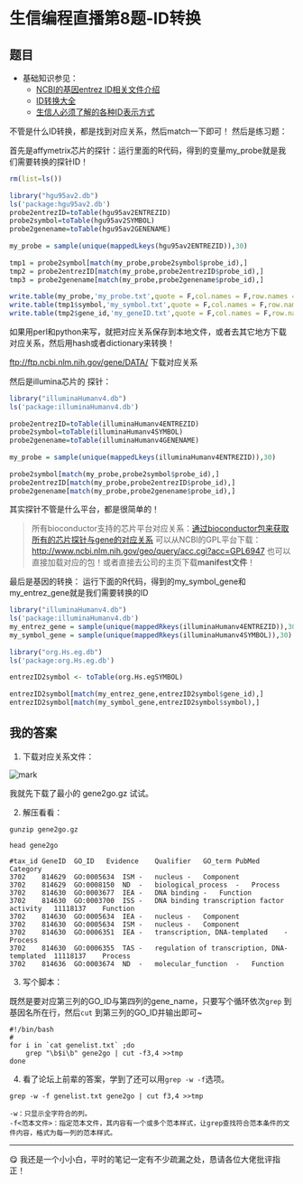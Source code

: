 # 生信编程直播第8题-ID转换

## 题目

- 基础知识参见：
    - [NCBI的基因entrez ID相关文件介绍](http://www.bio-info-trainee.com/75.html)
    - [ID转换大全](http://www.biotrainee.com/thread-862-1-1.html)
    - [生信人必须了解的各种ID表示方式](http://www.biotrainee.com/thread-43-1-1.html)

不管是什么ID转换，都是找到对应关系，然后match一下即可！
然后是练习题：

首先是affymetrix芯片的探针：运行里面的R代码，得到的变量my_probe就是我们需要转换的探针ID！

```R
rm(list=ls())
 
library("hgu95av2.db")
ls('package:hgu95av2.db')
probe2entrezID=toTable(hgu95av2ENTREZID)
probe2symbol=toTable(hgu95av2SYMBOL)
probe2genename=toTable(hgu95av2GENENAME)
 
my_probe = sample(unique(mappedLkeys(hgu95av2ENTREZID)),30)
 
tmp1 = probe2symbol[match(my_probe,probe2symbol$probe_id),]
tmp2 = probe2entrezID[match(my_probe,probe2entrezID$probe_id),]
tmp3 = probe2genename[match(my_probe,probe2genename$probe_id),]
 
write.table(my_probe,'my_probe.txt',quote = F,col.names = F,row.names =F)
write.table(tmp1$symbol,'my_symbol.txt',quote = F,col.names = F,row.names =F)
write.table(tmp2$gene_id,'my_geneID.txt',quote = F,col.names = F,row.names =F)
```

如果用perl和python来写，就把对应关系保存到本地文件，或者去其它地方下载对应关系，然后用hash或者dictionary来转换！

ftp://ftp.ncbi.nlm.nih.gov/gene/DATA/  下载对应关系

然后是illumina芯片的 探针：

```R
library("illuminaHumanv4.db")
ls('package:illuminaHumanv4.db')
 
probe2entrezID=toTable(illuminaHumanv4ENTREZID)
probe2symbol=toTable(illuminaHumanv4SYMBOL)
probe2genename=toTable(illuminaHumanv4GENENAME)
 
my_probe = sample(unique(mappedLkeys(illuminaHumanv4ENTREZID)),30)
 
probe2symbol[match(my_probe,probe2symbol$probe_id),]
probe2entrezID[match(my_probe,probe2entrezID$probe_id),]
probe2genename[match(my_probe,probe2genename$probe_id),]
```

其实探针不管是什么平台，都是很简单的！

> 所有bioconductor支持的芯片平台对应关系：[通过bioconductor包来获取所有的芯片探针与gene的对应关系](http://www.bio-info-trainee.com/1399.html)
> 可以从NCBI的GPL平台下载：http://www.ncbi.nlm.nih.gov/geo/query/acc.cgi?acc=GPL6947
> 也可以直接加载对应的包！或者直接去公司的主页下载**manifest文件**！

最后是基因的转换：
运行下面的R代码，得到的my_symbol_gene和my_entrez_gene就是我们需要转换的ID

```R
library("illuminaHumanv4.db")
ls('package:illuminaHumanv4.db')
my_entrez_gene = sample(unique(mappedRkeys(illuminaHumanv4ENTREZID)),30)
my_symbol_gene = sample(unique(mappedRkeys(illuminaHumanv4SYMBOL)),30)
 
library("org.Hs.eg.db")
ls('package:org.Hs.eg.db')
 
entrezID2symbol <- toTable(org.Hs.egSYMBOL)
 
entrezID2symbol[match(my_entrez_gene,entrezID2symbol$gene_id),]
entrezID2symbol[match(my_symbol_gene,entrezID2symbol$symbol),]
```

## 我的答案

1. 下载对应关系文件：

![mark](http://oo3g995ih.bkt.clouddn.com/blog/180130/dHLh0iD2D2.png?imageslim)

我就先下载了最小的 gene2go.gz 试试。

2. 解压看看：

```shell
gunzip gene2go.gz
```

```shell
head gene2go
```

```
#tax_id	GeneID	GO_ID	Evidence	Qualifier	GO_term	PubMed	Category
3702	814629	GO:0005634	ISM	-	nucleus	-	Component
3702	814629	GO:0008150	ND	-	biological_process	-	Process
3702	814630	GO:0003677	IEA	-	DNA binding	-	Function
3702	814630	GO:0003700	ISS	-	DNA binding transcription factor activity	11118137	Function
3702	814630	GO:0005634	IEA	-	nucleus	-	Component
3702	814630	GO:0005634	ISM	-	nucleus	-	Component
3702	814630	GO:0006351	IEA	-	transcription, DNA-templated	-	Process
3702	814630	GO:0006355	TAS	-	regulation of transcription, DNA-templated	11118137	Process
3702	814636	GO:0003674	ND	-	molecular_function	-	Function
```

3. 写个脚本：

既然是要对应第三列的GO_ID与第四列的gene_name，只要写个循环依次`grep` 到基因名所在行，然后`cut` 到第三列的GO_ID并输出即可~

```shell
#!/bin/bash
#
for i in `cat genelist.txt` ;do
    grep "\b$i\b" gene2go | cut -f3,4 >>tmp
done
```

4. 看了论坛上前辈的答案，学到了还可以用`grep -w -f`选项。

```shell
grep -w -f genelist.txt gene2go | cut f3,4 >>tmp
```

```
-w：只显示全字符合的列。
-f<范本文件>：指定范本文件，其内容有一个或多个范本样式，让grep查找符合范本条件的文件内容，格式为每一列的范本样式。
```

---

:yum: 我还是一个小小白，平时的笔记一定有不少疏漏之处，恳请各位大佬批评指正！

